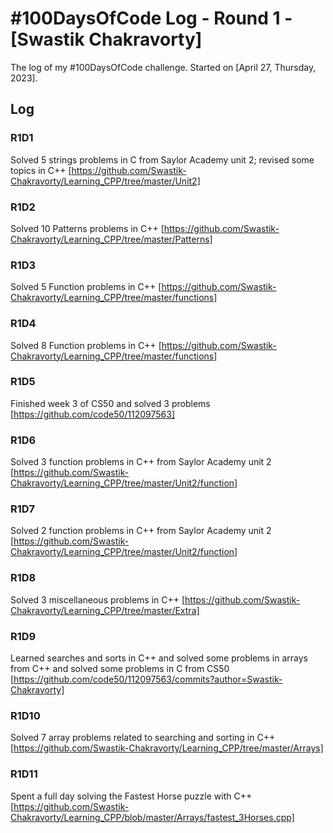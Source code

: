 # #100DaysOfCode Log - Round 1 - [Swastik Chakravorty]

The log of my #100DaysOfCode challenge. Started on [April 27, Thursday, 2023].

## Log

### R1D1 
Solved 5 strings problems in C from Saylor Academy unit 2; revised some topics in C++ [https://github.com/Swastik-Chakravorty/Learning_CPP/tree/master/Unit2]

### R1D2 
Solved 10 Patterns problems in C++ [https://github.com/Swastik-Chakravorty/Learning_CPP/tree/master/Patterns]

### R1D3 
Solved 5 Function problems in C++ [https://github.com/Swastik-Chakravorty/Learning_CPP/tree/master/functions]

### R1D4 
Solved 8 Function problems in C++ [https://github.com/Swastik-Chakravorty/Learning_CPP/tree/master/functions]

### R1D5 
Finished week 3 of CS50 and solved 3 problems [https://github.com/code50/112097563]

### R1D6 
Solved 3 function problems in C++ from Saylor Academy unit 2 [https://github.com/Swastik-Chakravorty/Learning_CPP/tree/master/Unit2/function]

### R1D7 
Solved 2 function problems in C++ from Saylor Academy unit 2 [https://github.com/Swastik-Chakravorty/Learning_CPP/tree/master/Unit2/function]

### R1D8 
Solved 3 miscellaneous problems in C++ [https://github.com/Swastik-Chakravorty/Learning_CPP/tree/master/Extra]

### R1D9 
Learned searches and sorts in C++ and solved some problems in arrays from C++ and solved some problems in C from CS50 [https://github.com/code50/112097563/commits?author=Swastik-Chakravorty]

### R1D10 
Solved 7 array problems related to searching and sorting in C++ [https://github.com/Swastik-Chakravorty/Learning_CPP/tree/master/Arrays]

### R1D11 
Spent a full day solving the Fastest Horse puzzle with C++ [https://github.com/Swastik-Chakravorty/Learning_CPP/blob/master/Arrays/fastest_3Horses.cpp]
